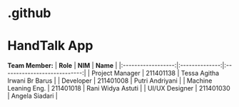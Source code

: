 # .github

# HandTalk App

**Team Member:**
|  **Role** | **NIM** |           **Name**           |
|:------------------:|:--------------:|:----------------------------:|
|  Project Manager   |  211401138  | Tessa Agitha Irwani Br Barus  |
|  Developer         |  211401008  | Putri Andriyani     |
|  Machine Leaning Eng.  |  211401018  | Rani Widya Astuti |
|  UI/UX Designer  |  211401030  | Angela Siadari         |
